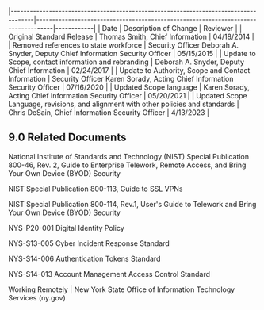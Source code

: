 |-------------------------------------------------------------------------------------|-----------------------------------------------------------------------------------|------------|
| Date                                                                                | Description of Change                                                             | Reviewer   |
| Original Standard Release                                                           | Thomas Smith,  Chief Information                                                  | 04/18/2014 |
| Removed references to state workforce                                               | Security Officer  Deborah A. Snyder,  Deputy Chief  Information  Security Officer | 05/15/2015 |
| Update to Scope, contact information and  rebranding                                | Deborah A. Snyder,  Deputy Chief  Information                                     | 02/24/2017 |
| Update to Authority, Scope and Contact  Information                                 | Security Officer  Karen Sorady,  Acting Chief  Information  Security Officer      | 07/16/2020 |
| Updated Scope language                                                              | Karen Sorady,  Acting Chief  Information  Security Officer                        | 05/20/2021 |
| Updated Scope Language, revisions, and  alignment with other policies and standards | Chris DeSain, Chief Information  Security Officer                                 | 4/13/2023  |

## **9.0 Related Documents**

National Institute of Standards and Technology (NIST) Special Publication 800-46, Rev. 2, Guide to Enterprise Telework, Remote Access, and Bring Your Own Device (BYOD) Security

NIST Special Publication 800-113, Guide to SSL VPNs

NIST Special Publication 800-114, Rev.1, User's Guide to Telework and Bring Your Own Device (BYOD) Security

NYS-P20-001 Digital Identity Policy

NYS-S13-005 Cyber Incident Response Standard

NYS-S14-006 Authentication Tokens Standard

NYS-S14-013 Account Management Access Control Standard

Working Remotely | New York State Office of Information Technology Services (ny.gov)